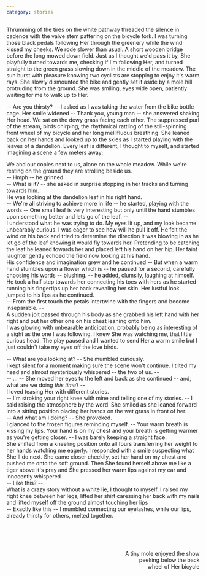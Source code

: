 ```yaml
---
category: stories
---
```

Thrumming of the tires on the white pathway threaded the silence in cadence with the valve stem pattering on the bicycle fork.
I was turning those black pedals following Her through the greenery while the wind kissed my cheeks.
We rode slower than usual.
A short wooden bridge before the long mowed down field.
Just as I thought we'd pass it by, She playfully turned towards me, checking if I'm following Her, and turned straight to the green grass slowing down in the middle of the meadow.
The sun burst with pleasure knowing two cyclists are stopping to enjoy it's warm rays.
She slowly dismounted the bike and gently set it aside by a mole hill protruding from the ground.
She was smiling, eyes wide open, patiently waiting for me to walk up to Her.

-- Are you thirsty? -- I asked as I was taking the water from the bike bottle cage.
Her smile widened -- Thank you, young man -- she answered shaking Her head.
We sat on the dewy grass facing each other.
The suppressed purl of the stream, birds chirping, the rhythmical rattling of the still-spinning front wheel of my bicycle and her long mellifluous breathing.
She leaned back on her hands and looked up to the skies as I started playing with the leaves of a dandelion.
Every leaf is different, I thought to myself, and started imagining a scene a few meters away;

We and our copies next to us, alone on the whole meadow.
While we're resting on the ground they are strolling beside us.\
-- Hmph -- he grinned.\
-- What is it? -- she asked in surprise stopping in her tracks and turning towards him.\
He was looking at the dandelion leaf in his right hand.\
-- We're all striving to achieve more in life -- he started, playing with the words -- One small leaf is very interesting but only until the hand stumbles upon something better and lets go of the leaf. --\
I understood what he was trying to do.
My eyes lit up, and my look became unbearably curious.
I was eager to see how will he pull it off.
He felt the wind on his back and tried to determine the direction it was blowing in as he let go of the leaf knowing it would fly towards her.
Pretending to be catching the leaf he leaned towards her and placed left his hand on her hip.
Her faint laughter gently echoed the field now looking at his hand.\
His confidence and imagination grew and he continued -- But when a warm hand stumbles upon a flower which is -- he paused for a second, carefully choosing his words -- blushing. -- he added, clumsily, laughing at himself.\
He took a half step towards her connecting his toes with hers as he started running his fingertips up her back revealing her skin.
Her lustful look jumped to his lips as he continued.\
-- From the first touch the petals intertwine with the fingers and become inseparable. --\
A sudden jolt passed through his body as she grabbed his left hand with her right and put her other one on his chest leaning onto him.\
I was glowing with unbearable anticipation, probably being as interesting of a sight as the one I was following.
I knew She was watching me, that little curious head.
The play paused and I wanted to send Her a warm smile but I just couldn't take my eyes off the love birds.

-- What are you looking at? -- She mumbled curiously.\
I kept silent for a moment making sure the scene won't continue.
I tilted my head and almost mysteriously whispered -- the two of us. --\
-- ... -- She moved her eyes to the left and back as she continued -- and, what are we doing *this time*? --\
I loved teasing Her with different stories.\
-- I'm stroking your right knee with mine and telling one of my stories. -- I said raising the atmosphere by the word.
She smiled as she leaned forward into a sitting position placing her hands on the wet grass in front of her.\
-- And what am I doing? -- She provoked.\
I glanced to the frozen figures reminding myself.
-- Your warm breath is kissing my lips. Your hand is on my chest and your breath is getting warmer as you're getting closer. -- I was barely keeping a straight face.\
She shifted from a kneeling position onto all fours transferring her weight to her hands watching me eagerly.
I responded with a smile suspecting what She'll do next.
She came closer cheekily, set her hand on my chest and pushed me onto the soft ground.
Then She found herself above me like a tiger above it's pray and She pressed her warm lips against my ear and innocently whispered\
-- Like this? --\
What is a crazy story without a white lie, I thought to myself.
I raised my right knee between her legs, lifted her shirt caressing her back with my nails and lifted myself off the ground almost touching her lips\
-- Exactly like this -- I mumbled connecting our eyelashes, while our lips, already thirsty for others, melted together.

<div style="text-align: right">
<br><br><br><br>
A tiny mole enjoyed the show<br>
peeking below the back<br>
wheel of Her bicycle
</div>
